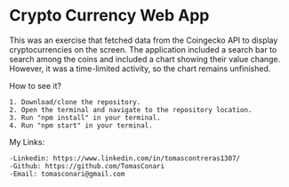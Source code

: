 # Crypto Currency Web App

This was an exercise that fetched data from the Coingecko API to display 
cryptocurrencies on the screen. The application included a search bar to 
search among the coins and included a chart showing their value change.
However, it was a time-limited activity, so the chart remains unfinished.

How to see it?

    1. Download/clone the repository.
    2. Open the terminal and navigate to the repository location.
    3. Run "npm install" in your terminal.
    4. Run "npm start" in your terminal.

My Links:

    -Linkedin: https://www.linkedin.com/in/tomascontreras1307/
    -Github: https://github.com/TomasConari
    -Email: tomasconari@gmail.com
